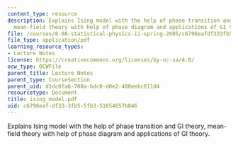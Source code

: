 ```yaml
---
content_type: resource
description: Explains Ising model with the help of phase transition and GI theory,
  mean-field theory with help of phase diagram and applications of GI theory.
file: /courses/8-08-statistical-physics-ii-spring-2005/c6796eafdf333fb55fb351654657b846_ising_model.pdf
file_type: application/pdf
learning_resource_types:
- Lecture Notes
license: https://creativecommons.org/licenses/by-nc-sa/4.0/
ocw_type: OCWFile
parent_title: Lecture Notes
parent_type: CourseSection
parent_uid: d1dc0fa6-708a-bdc0-d0e2-488eebc611d4
resourcetype: Document
title: ising_model.pdf
uid: c6796eaf-df33-3fb5-5fb3-51654657b846
---
```

Explains Ising model with the help of phase transition and GI theory, mean-field theory with help of phase diagram and applications of GI theory.